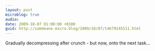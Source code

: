 ```yaml
---
layout: post
microblog: true
audio: 
date: 2009-10-07 01:00:00 +0100
guid: http://samdeane.micro.blog/2009/10/07/t4679145511.html
---
```

Gradually decompressing after crunch - but now, onto the next task...

